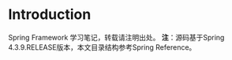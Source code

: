 # Introduction
Spring Framework 学习笔记，转载请注明出处。
**注**：源码基于Spring 4.3.9.RELEASE版本，本文目录结构参考Spring Reference。
